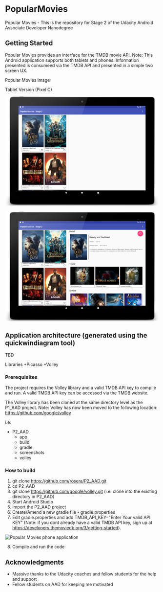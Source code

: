 # PopularMovies
Popular Movies - This is the repository for Stage 2 of the Udacity Android Associate Developer Nanodegree

## Getting Started

Popular Movies provides an interface for the TMDB movie API. Note: This Android application supports both tablets and phones. Information presented is consumeed via the TMDB API and presented in a simple two screen UX.

Popular Movies Image

Tablet Version (Pixel C)

![Popular Movies tablet application](screenshots/pixelc_screenshot0_med.png?raw=true "Stage 2")

![Popular Movies tablet application](screenshots/pixelc_screenshot1_med.png?raw=true "Stage 2")


## Application architecture (generated using the quickwindiagram tool)
TBD


Libraries
  +Picasso
  +Volley



### Prerequisites

The project requires the Volley library and a valid TMDB API key to compile and run. A valid TMDB API key can be accessed via the TMDB website.

The Volley library has been cloned at the same directory level as the P1_AAD project.
Note:
  Volley has now been moved to the following location: https://github.com/google/volley

i.e.

+ P2_AAD
  + app
  + build
  + gradle
  + screenshots
  + volley


### How to build

1. git clone https://github.com/rosera/P2_AAD.git
2. cd P2_AAD
3. git clone https://github.com/google/volley.git (i.e. clone into the existing directory in P2_AAD)
4. Start Android Studio
5. Import the P2_AAD project
6. Create/Amend a new gradle file - gradle.properties
7. Edit gradle.properties and add TMDB_API_KEY="Enter Your valid API KEY" (Note: if you dont already have a valid TMDB API key, sign up at https://developers.themoviedb.org/3/getting-started).

![Popular Movies phone application](screenshots/gradle-properties-screenshot.png?raw=true "Gradle Properties")

8. Compile and run the code

## Acknowledgments

* Massive thanks to the Udacity coaches and fellow students for the help and support
* Fellow students on AAD for keeping me motivated

